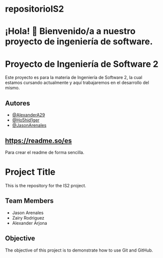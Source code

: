 # repositorioIS2

# ¡Hola! 👋 Bienvenido/a a nuestro proyecto de ingeniería de software.


# Proyecto de Ingeniería de Software 2

Este proyecto es para la materia de Ingeniería de Software 2, la cual estamos cursando actualmente y aquí trabajaremos en el desarrollo del mismo.



## Autores

- [@AlexanderA29](https://www.github.com/AlexanderA29)
- [@Ho5hid1ger](https://www.github.com/Ho5hid1ger)
- [@JasonArenales](https://www.github.com/JasonArenales)


## https://readme.so/es
Para crear el readme de forma sencilla.


# Project Title

This is the repository for the IS2 project.

## Team Members

- Jason Arenales
- Zairy Rodriguez 
- Alexander Arjona
  
## Objective

The objective of this project is to demonstrate how to use Git and GitHub.

